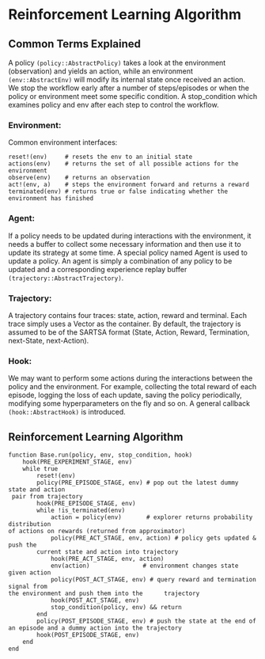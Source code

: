 # Reinforcement Learning Algorithm

## Common Terms Explained
A policy `(policy::AbstractPolicy)` takes a look at the environment (observation) and yields an action, while an environment `(env::AbstractEnv)` will modify its internal state once received an action. 
We stop the workflow early after a number of steps/episodes or when the policy or environment meet some specific condition. A stop_condition which examines policy and env after each step to control the workflow.

### Environment: 
Common environment interfaces:
```
reset!(env)     # resets the env to an initial state
actions(env)    # returns the set of all possible actions for the environment
observe(env)    # returns an observation
act!(env, a)    # steps the environment forward and returns a reward
terminated(env) # returns true or false indicating whether the environment has finished
```
### Agent: 
If a policy needs to be updated during interactions with the environment, it needs a buffer to collect some necessary information and then use it to update its strategy at some time. A special policy named Agent is used to update a policy. An agent is simply a combination of any policy to be updated and a corresponding experience replay buffer `(trajectory::AbstractTrajectory)`.

### Trajectory:
A trajectory contains four traces: state, action, reward and terminal. Each trace simply uses a Vector as the container. By default, the trajectory is assumed to be of the SARTSA format (State, Action, Reward, Termination, next-State, next-Action).

### Hook:
We may want to perform some actions during the interactions between the policy and the environment. For example, collecting the total reward of each episode, logging the loss of each update, saving the policy periodically, modifying some hyperparameters on the fly and so on. A general callback `(hook::AbstractHook)` is introduced.


## Reinforcement Learning Algorithm
```
function Base.run(policy, env, stop_condition, hook)
    hook(PRE_EXPERIMENT_STAGE, env)
    while true
        reset!(env)
        policy(PRE_EPISODE_STAGE, env) # pop out the latest dummy state and action 
 pair from trajectory
        hook(PRE_EPISODE_STAGE, env)
        while !is_terminated(env)
            action = policy(env)       # explorer returns probability distribution 
of actions on rewards (returned from approximator)
            policy(PRE_ACT_STAGE, env, action) # policy gets updated & push the 
        current state and action into trajectory
            hook(PRE_ACT_STAGE, env, action)
            env(action) 			  # environment changes state given action
            policy(POST_ACT_STAGE, env) # query reward and termination signal from 
the environment and push them into the      trajectory
            hook(POST_ACT_STAGE, env)
            stop_condition(policy, env) && return
        end
        policy(POST_EPISODE_STAGE, env) # push the state at the end of an episode and a dummy action into the trajectory
        hook(POST_EPISODE_STAGE, env)
    end
end

```
